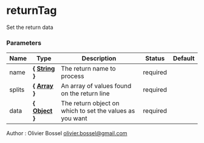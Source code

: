 # returnTag

Set the return data

### Parameters

| Name   | Type                                                                                                   | Description                                              | Status   | Default |
| ------ | ------------------------------------------------------------------------------------------------------ | -------------------------------------------------------- | -------- | ------- |
| name   | **{ [String](https://developer.mozilla.org/fr/docs/Web/JavaScript/Reference/Objets_globaux/String) }** | The return name to process                               | required |
| splits | **{ [Array](https://developer.mozilla.org/fr/docs/Web/JavaScript/Reference/Objets_globaux/Array) }**   | An array of values found on the return line              | required |
| data   | **{ [Object](https://developer.mozilla.org/fr/docs/Web/JavaScript/Reference/Objets_globaux/Object) }** | The return object on which to set the values as you want | required |

Author : Olivier Bossel [olivier.bossel@gmail.com](mailto:olivier.bossel@gmail.com)
